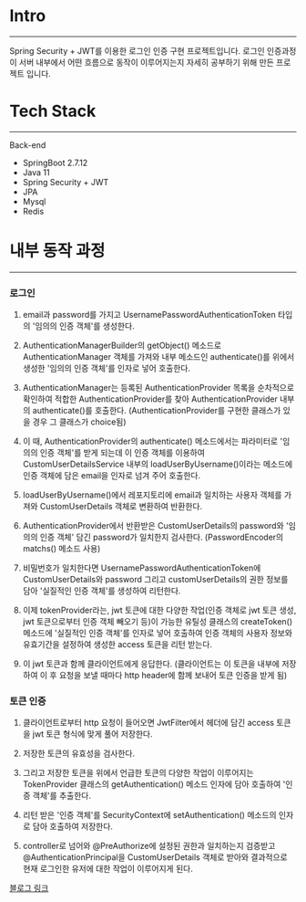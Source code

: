 # Intro
---
Spring Security + JWT를 이용한 로그인 인증 구현 프로젝트입니다. 
로그인 인증과정이 서버 내부에서 어떤 흐름으로 동작이 이루어지는지 자세히 공부하기 위해 만든 프로젝트 입니다.

# Tech Stack
---
Back-end
- SpringBoot 2.7.12
- Java 11
- Spring Security + JWT
- JPA
- Mysql
- Redis

# 내부 동작 과정
---
### 로그인

1. email과 password를 가지고 UsernamePasswordAuthenticationToken 타입의 '임의의 인증 객체'를 생성한다.

2. AuthenticationManagerBuilder의 getObject() 메소드로 AuthenticationManager 객체를 가져와 내부 메소드인 authenticate()를 위에서 생성한 '임의의 인증 객체'를 인자로 넣어 호출한다.

3. AuthenticationManager는 등록된 AuthenticationProvider 목록을 순차적으로 확인하여 적합한 AuthenticationProvider를 찾아 AuthenticationProvider 내부의 authenticate()를 호출한다. (AuthenticationProvider를 구현한 클래스가 있을 경우 그 클래스가 choice됨)

4. 이 때, AuthenticationProvider의 authenticate() 메소드에서는 파라미터로 '임의의 인증 객체'를 받게 되는데 이 인증 객체를 이용하여 CustomUserDetailsService 내부의 loadUserByUsername()이라는 메소드에 인증 객체에 담은 email을 인자로 넘겨 주어 호출한다.

5. loadUserByUsername()에서 레포지토리에 email과 일치하는 사용자 객체를 가져와 CustomUserDetails 객체로 변환하여 반환한다.

6. AuthenticationProvider에서 반환받은 CustomUserDetails의 password와 '임의의 인증 객체' 담긴 password가 일치한지 검사한다. (PasswordEncoder의 matchs() 메소드 사용)

7. 비밀번호가 일치한다면 UsernamePasswordAuthenticationToken에 CustomUserDetails와 password 그리고 customUserDetails의 권한 정보를 담아 '실질적인 인증 객체'를 생성하여 리턴한다.

8. 이제 tokenProvider라는, jwt 토큰에 대한 다양한 작업(인증 객체로 jwt 토큰 생성, jwt 토큰으로부터 인증 객체 빼오기 등)이 가능한 유틸성 클래스의 createToken() 메소드에 '실질적인 인증 객체'를 인자로 넣어 호출하여 인증 객체의 사용자 정보와 유효기간을 설정하여 생성한 access 토큰을 리턴 받는다.

9. 이 jwt 토큰과 함께 클라이언트에게 응답한다. (클라이언트는 이 토큰을 내부에 저장하여 이 후 요청을 보낼 때마다 http header에 함께 보내어 토큰 인증을 받게 됨)

### 토큰 인증

1. 클라이언트로부터 http 요청이 들어오면 JwtFilter에서 헤더에 담긴 access 토큰을 jwt 토큰 형식에 맞게 풀어 저장한다.

2. 저장한 토큰의 유효성을 검사한다.

3. 그리고 저장한 토큰을 위에서 언급한 토큰의 다양한 작업이 이루어지는 TokenProvider 클래스의 getAuthentication() 메소드 인자에 담아 호출하여 '인증 객체'를 추출한다.

4. 리턴 받은 '인증 객체'를 SecurityContext에 setAuthentication() 메소드의 인자로 담아 호출하여 저장한다.

5. controller로 넘어와 @PreAuthorize에 설정된 권한과 일치하는지 검증받고 @AuthenticationPrincipal을 CustomUserDetails 객체로 받아와 결과적으로 현재 로그인한 유저에 대한 작업이 이루어지게 된다.

[블로그 링크](https://velog.io/@xogus3492/Spring-Security-JWT%EC%9D%84-%EC%9D%B4%EC%9A%A9%ED%95%9C-%EB%A1%9C%EA%B7%B8%EC%9D%B8-%EA%B5%AC%ED%98%84)
